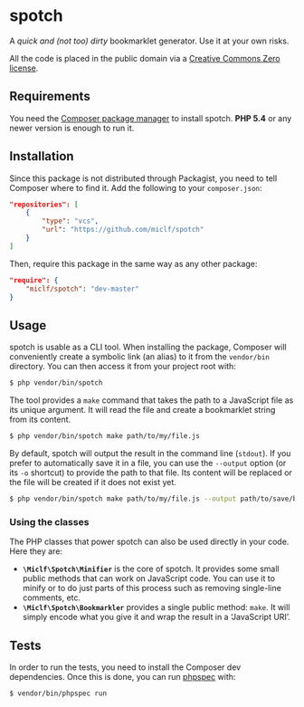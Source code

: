 # spotch

A *quick and (not too) dirty* bookmarklet generator. Use it at your own risks.

All the code is placed in the public domain via a [Creative Commons Zero license](http://creativecommons.org/publicdomain/zero/1.0/).

## Requirements

You need the [Composer package manager](http://getcomposer.org/) to install spotch. **PHP 5.4** or any newer version is enough to run it.

## Installation

Since this package is not distributed through Packagist, you need to tell Composer where to find it. Add the following to your `composer.json`:

```json
"repositories": [
    {
        "type": "vcs",
        "url": "https://github.com/miclf/spotch"
    }
]
```

Then, require this package in the same way as any other package:

```json
"require": {
    "miclf/spotch": "dev-master"
}
```

## Usage

spotch is usable as a CLI tool. When installing the package, Composer will conveniently create a symbolic link (an alias) to it from the `vendor/bin` directory. You can then access it from your project root with:

```bash
$ php vendor/bin/spotch
```

The tool provides a `make` command that takes the path to a JavaScript file as its unique argument. It will read the file and create a bookmarklet string from its content.

```bash
$ php vendor/bin/spotch make path/to/my/file.js
```

By default, spotch will output the result in the command line (`stdout`). If you prefer to automatically save it in a file, you can use the `--output` option (or its `-o` shortcut) to provide the path to that file. Its content will be replaced or the file will be created if it does not exist yet.

```bash
$ php vendor/bin/spotch make path/to/my/file.js --output path/to/save/bookmarklet.js
```

### Using the classes

The PHP classes that power spotch can also be used directly in your code. Here they are:

- **`\Miclf\Spotch\Minifier`** is the core of spotch. It provides some small public methods that can work on JavaScript code. You can use it to minify or to do just parts of this process such as removing single-line comments, etc.
- **`\Miclf\Spotch\Bookmarkler`** provides a single public method: `make`. It will simply encode what you give it and wrap the result in a ‘JavaScript URI’.

## Tests

In order to run the tests, you need to install the Composer dev dependencies. Once this is done, you can run [phpspec](http://phpspec.net/) with:

```bash
$ vendor/bin/phpspec run
```
